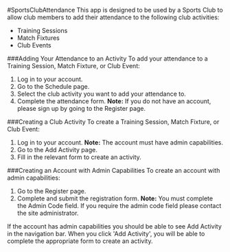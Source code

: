 #SportsClubAttendance
This app is designed to be used by a Sports Club to allow club members to add their attendance to the following club activities:
- Training Sessions
- Match Fixtures
- Club Events

###Adding Your Attendance to an Activity
To add your attendance to a Training Session, Match Fixture, or Club Event:
1. Log in to your account.
2. Go to the Schedule page.
3. Select the club activity you want to add your attendance to.
4. Complete the attendance form.
**Note:** If you do not have an account, please sign up by going to the Register page.

###Creating a Club Activity
To create a Training Session, Match Fixture, or Club Event:

1. Log in to your account.
**Note:** The account must have admin capabilities.
2. Go to the Add Activity page.
3. Fill in the relevant form to create an activity.

###Creating an Account with Admin Capabilities
To create an account with admin capabilities:
1. Go to the Register page.
2. Complete and submit the registration form.
**Note:** You must complete the Admin Code field. If you require the admin code field please contact the site administrator.

If the account has admin capabilities you should be able to see Add Activity in the navigation bar. When you click 'Add Activity', you will be able to complete the appropriate form to create an activity.

